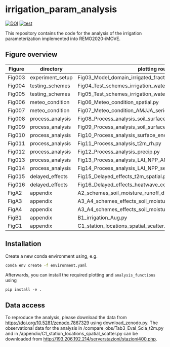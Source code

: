 # irrigation_param_analysis

[![DOI](https://zenodo.org/badge/DOI/10.5281/zenodo.7889385.svg)](https://doi.org/10.5281/zenodo.7889385)
[![test](https://github.com/christinaasmus/irrigation_param_analysis/actions/workflows/test.yaml/badge.svg)](https://github.com/christinaasmus/irrigation_param_analysis/actions/workflows/test.yaml)

This repository contains the code for the analysis of the irrigation parameterization implemented into REMO2020-iMOVE. 

## Figure overview
Figure |  directory | plotting routine
--- | --- | --- |
Fig003 | experiment_setup | Fig03_Model_domain_irrigated_fraction_spatial.py
Fig004 | testing_schemes | Fig04_Test_schemes_irrigation_water_hourly_development.py
Fig005 | testing_schemes | Fig05_Test_schemes_irrigation_water_spatial.py
Fig006 | meteo_condition | Fig06_Meteo_condition_spatial.py
Fig007 | meteo_condition | Fig07_Meteo_condition_AMJJA_series.py
Fig008 | process_analysis | Fig08_Process_analysis_soil_surface_vars.py
Fig009 | process_analysis | Fig09_Process_analysis_soil_surface_fluxes_spatial.py
Fig010 | process_analysis | Fig10_Process_analysis_surface_energy_budget_diurnal_series.py
Fig011 | process_analysis | Fig11_Process_analysis_t2m_rh.py
Fig012 | process_analysis | Fig12_Process_analysis_precip.py
Fig013 | process_analysis | Fig13_Process_analysis_LAI_NPP_AMJ_spatial.py
Fig014 | process_analysis | Fig14_Process_analysis_LAI_NPP_series.py
Fig015 | delayed_effects | Fig15_Delayed_effects_t2m_spatial.py
Fig016 | delayed_effects | Fig16_Delayed_effects_heatwave_combined_series.py
FigA2 | appendix | A2_schemes_soil_moisture_runoff_drainage_series.py
FigA3 | appendix | A3_A4_schemes_effects_soil_moisture_surface_temp.py
FigA4 | appendix | A3_A4_schemes_effects_soil_moisture_surface_temp.py
FigB1 | appendix | B1_irrigation_Aug.py
FigC1 | appendix | C1_station_locations_spatial_scatter.py

## Installation

Create a new conda environment using, e.g.

```bash
conda env create -f environment.yaml
```

Afterwards, you can install the required plotting and `analysis_functions` using
```
pip install -e .
```

## Data access
To reproduce the analysis, please download the data from https://doi.org/10.5281/zenodo.7867329 using download_zenodo.py.
The observational data for the analysis in /compare_obs/Tab3_Eval_Scia_t2m.py and in /appendix/C1_station_locations_spatial_scatter.py can be downloaded from http://193.206.192.214/serverstazioni/stazioni400.php.
